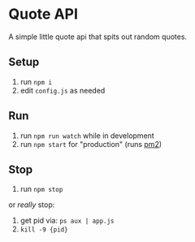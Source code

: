 # Quote API

A simple little quote api that spits out random quotes.

## Setup
1. run `npm i`
1. edit `config.js` as needed

## Run
1. run `npm run watch` while in development
1. run `npm start` for "production" (runs [pm2](https://github.com/Unitech/pm2))

## Stop
1. run `npm stop`

or _really_ stop:
1. get pid via: `ps aux | app.js`
1. `kill -9 {pid}`